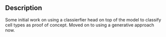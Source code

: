 ## Description

Some initial work on using a classierfier head on top of the model to classify cell types as proof of concept. Moved on to using a generative approach now.
